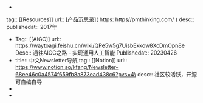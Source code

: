-
tag:: [[Resources]] 
url:: [产品沉思录]( https: https//pmthinking.com/ ) 
desc:: 
publishedat:: 2017年

- Tag:: [[AIGC]]
  url:: https://waytoagi.feishu.cn/wiki/QPe5w5g7UisbEkkow8XcDmOpn8e
  Desc:: 通往AIGC之路 - 实现通用人工智能
  Publishedat::  20230426
- title:: 中文Newsletter导航
  tag:: [[Notion]]
  url:: https://www.notion.so/kfang/Newsletter-68ee46c0a4574f659fb8a873ead438c6?pvs=4\
  desc:: 社区较活跃，开源可自编自导
-
-